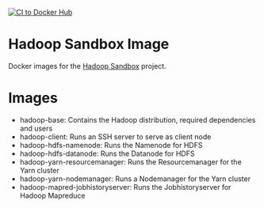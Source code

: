 [![CI to Docker Hub](https://github.com/hadoop-sandbox/hadoop-sandbox-images/actions/workflows/main.yml/badge.svg)](https://github.com/hadoop-sandbox/hadoop-sandbox-images/actions/workflows/main.yml)

# Hadoop Sandbox Image

Docker images for the [Hadoop Sandbox](https://github.com/hadoop-sandbox/hadoop-sandbox) project.

# Images

* hadoop-base: Contains the Hadoop distribution, required dependencies and users
* hadoop-client: Runs an SSH server to serve as client node
* hadoop-hdfs-namenode: Runs the Namenode for HDFS
* hadoop-hdfs-datanode: Runs the Datanode for HDFS
* hadoop-yarn-resourcemanager: Runs the Resourcemanager for the Yarn cluster
* hadoop-yarn-nodemanager: Runs a Nodemanager for the Yarn cluster
* hadoop-mapred-jobhistoryserver: Runs the Jobhistoryserver for Hadoop Mapreduce
